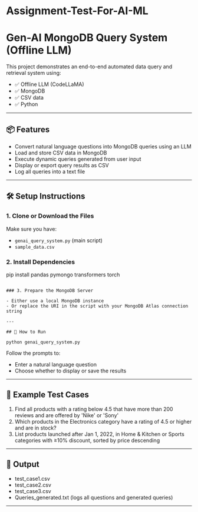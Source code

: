 # Assignment-Test-For-AI-ML
# Gen-AI MongoDB Query System (Offline LLM)

This project demonstrates an end-to-end automated data query and retrieval system using:
- ✅ Offline LLM (CodeLLaMA)
- ✅ MongoDB
- ✅ CSV data
- ✅ Python

---

## 📦 Features

- Convert natural language questions into MongoDB queries using an LLM
- Load and store CSV data in MongoDB
- Execute dynamic queries generated from user input
- Display or export query results as CSV
- Log all queries into a text file

---

## 🛠 Setup Instructions

### 1. Clone or Download the Files

Make sure you have:
- `genai_query_system.py` (main script)
- `sample_data.csv`

### 2. Install Dependencies

pip install pandas pymongo transformers torch
```

### 3. Prepare the MongoDB Server

- Either use a local MongoDB instance
- Or replace the URI in the script with your MongoDB Atlas connection string

---

## 🚀 How to Run

python genai_query_system.py
```

Follow the prompts to:
- Enter a natural language question
- Choose whether to display or save the results

---

## 🧪 Example Test Cases

1. Find all products with a rating below 4.5 that have more than 200 reviews and are offered by 'Nike' or 'Sony'
2. Which products in the Electronics category have a rating of 4.5 or higher and are in stock?
3. List products launched after Jan 1, 2022, in Home & Kitchen or Sports categories with ≥10% discount, sorted by price descending

---

## 📂 Output

- test_case1.csv
- test_case2.csv
- test_case3.csv
- Queries_generated.txt (logs all questions and generated queries)

---


